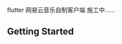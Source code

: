 <!--
 * @Author: 泰达
 * @Date: 2019-09-25 15:25:25
 * @LastEditors: 泰达
 * @LastEditTime: 2019-09-25 15:25:25
 * @Description: 
 * @Email: tidusff2000@163.com
 * @Company: 重庆市卫生信息中心
 -->



flutter 网易云音乐自制客户端
施工中......

## Getting Started


